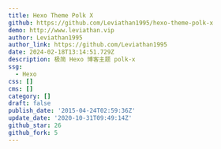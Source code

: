 ```yaml
---
title: Hexo Theme Polk X
github: https://github.com/Leviathan1995/hexo-theme-polk-x
demo: http://www.leviathan.vip
author: Leviathan1995
author_link: https://github.com/Leviathan1995
date: 2024-02-18T13:14:51.729Z
description: 极简 Hexo 博客主题 polk-x
ssg:
  - Hexo
css: []
cms: []
category: []
draft: false
publish_date: '2015-04-24T02:59:36Z'
update_date: '2020-10-31T09:49:14Z'
github_star: 26
github_fork: 5
---
```

